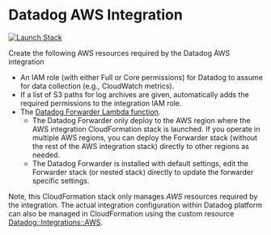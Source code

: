 # Datadog AWS Integration

[![Launch Stack](https://s3.amazonaws.com/cloudformation-examples/cloudformation-launch-stack.png)](https://console.aws.amazon.com/cloudformation/home#/stacks/create/review?stackName=datadog&templateURL=https://datadog-cloudformation-template.s3.amazonaws.com/aws/main.yaml)

Create the following AWS resources required by the Datadog AWS integration
- An IAM role (with either Full or Core permissions) for Datadog to assume for data collection (e.g., CloudWatch metrics).
- If a list of S3 paths for log archives are given, automatically adds the required permissions to the integration IAM role.
- The [Datadog Forwarder Lambda function](https://github.com/DataDog/datadog-serverless-functions/tree/master/aws/logs_monitoring).
  - The Datadog Forwarder only deploy to the AWS region where the AWS integration CloudFormation stack is launched. If you operate in multiple AWS regions, you can deploy the Forwarder stack (without the rest of the AWS integration stack) directly to other regions as needed.
  - The Datadog Forwarder is installed with default settings, edit the Forwarder stack (or nested stack) directly to update the forwarder specific settings.

Note, this CloudFormation stack only manages *AWS* resources required by the integration. The actual integration configuration within Datadog platform can also be managed in CloudFormation using the custom resource [Datadog::Integrations::AWS](https://github.com/DataDog/datadog-cloudformation-resources/tree/master/datadog-integrations-aws-handler).
